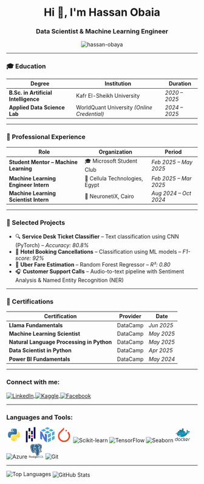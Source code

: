 <h1 align="center">Hi 👋, I'm Hassan Obaia</h1>
<h3 align="center">Data Scientist & Machine Learning Engineer</h3>

<p align="center">
  <img src="https://komarev.com/ghpvc/?username=hassan-obaya&label=Profile%20views&color=0e75b6&style=flat" alt="hassan-obaya" />
</p>


---
### 🎓 Education
| Degree | Institution | Duration |
|--------|-------------|----------|
| **B.Sc. in Artificial Intelligence** | Kafr El-Sheikh University | *2020 – 2025* |
| **Applied Data Science Lab** | WorldQuant University *(Online Credential)* | *2024 – 2025* |

---

### 💼 Professional Experience
| Role | Organization | Period |
|------|--------------|--------|
| **Student Mentor – Machine Learning** | 🎓 Microsoft Student Club | *Feb 2025 – May 2025* |
| **Machine Learning Engineer Intern** | 🏢 Cellula Technologies, Egypt | *Feb 2025 – Mar 2025* |
| **Machine Learning Scientist Intern** | 🧠 NeuronetiX, Cairo | *Aug 2024 – Oct 2024* |

---

### 🧠 Selected Projects
- 🔍 **Service Desk Ticket Classifier** – Text classification using CNN (PyTorch) – *Accuracy: 80.8%*
- 🏨 **Hotel Booking Cancellations** – Classification using ML models – *F1-score: 92%*
- 🚕 **Uber Fare Estimation** – Random Forest Regressor – *R²: 0.80*
- 🎧 **Customer Support Calls** – Audio-to-text pipeline with Sentiment Analysis & Named Entity Recognition (NER)

---

### 📜 Certifications
| Certification | Provider | Date |
|---------------|----------|------|
| **Llama Fundamentals** | DataCamp | *Jun 2025* |
| **Machine Learning Scientist** | DataCamp | *May 2025* |
| **Natural Language Processing in Python** | DataCamp | *May 2025* |
| **Data Scientist in Python** | DataCamp | *Apr 2025* |
| **Power BI Fundamentals** | DataCamp | *May 2024* |

---

<h3 align="left">Connect with me:</h3>
<p align="left">
  <a href="https://linkedin.com/in/hassan-obaya" target="blank">
    <img align="center" src="https://raw.githubusercontent.com/rahuldkjain/github-profile-readme-generator/master/src/images/icons/Social/linked-in-alt.svg" alt="LinkedIn" height="30" width="40" />
  </a>
  <a href="https://www.kaggle.com/hassanobaya" target="blank">
    <img align="center" src="https://raw.githubusercontent.com/rahuldkjain/github-profile-readme-generator/master/src/images/icons/Social/kaggle.svg" alt="Kaggle" height="30" width="40" />
  </a>
  <a href="https://www.facebook.com/hassanobaya00" target="blank">
    <img align="center" src="https://raw.githubusercontent.com/rahuldkjain/github-profile-readme-generator/master/src/images/icons/Social/facebook.svg" alt="Facebook" height="30" width="40" />
  </a>
</p>

---

<h3 align="left">Languages and Tools:</h3>
<p align="left">
  <img src="https://raw.githubusercontent.com/devicons/devicon/master/icons/python/python-original.svg" alt="Python" width="40" height="40"/>
  <img src="https://raw.githubusercontent.com/devicons/devicon/master/icons/pandas/pandas-original.svg" alt="Pandas" width="40" height="40"/>
  <img src="https://raw.githubusercontent.com/devicons/devicon/master/icons/numpy/numpy-original.svg" alt="NumPy" width="40" height="40"/>
  <img src="https://raw.githubusercontent.com/devicons/devicon/master/icons/pytorch/pytorch-original.svg" alt="PyTorch" width="40" height="40"/>
  <img src="https://upload.wikimedia.org/wikipedia/commons/0/05/Scikit_learn_logo_small.svg" alt="Scikit-learn" width="40" height="40"/>
  <img src="https://www.vectorlogo.zone/logos/tensorflow/tensorflow-icon.svg" alt="TensorFlow" width="40" height="40"/>
  <img src="https://seaborn.pydata.org/_images/logo-mark-lightbg.svg" alt="Seaborn" width="40" height="40"/>
  <img src="https://raw.githubusercontent.com/devicons/devicon/master/icons/docker/docker-original-wordmark.svg" alt="Docker" width="40" height="40"/>
  <img src="https://www.vectorlogo.zone/logos/microsoft_azure/microsoft_azure-icon.svg" alt="Azure" width="40" height="40"/>
  <img src="https://raw.githubusercontent.com/devicons/devicon/master/icons/postgresql/postgresql-original-wordmark.svg" alt="PostgreSQL" width="40" height="40"/>
  <img src="https://www.vectorlogo.zone/logos/git-scm/git-scm-icon.svg" alt="Git" width="40" height="40"/>
</p>

---

<p>
  <img align="left" src="https://github-readme-stats.vercel.app/api/top-langs?username=hassan-obaya&show_icons=true&locale=en&layout=compact" alt="Top Languages" />
</p>

<p>&nbsp;<img align="center" src="https://github-readme-stats.vercel.app/api?username=hassan-obaya&show_icons=true&locale=en" alt="GitHub Stats" /></p>


